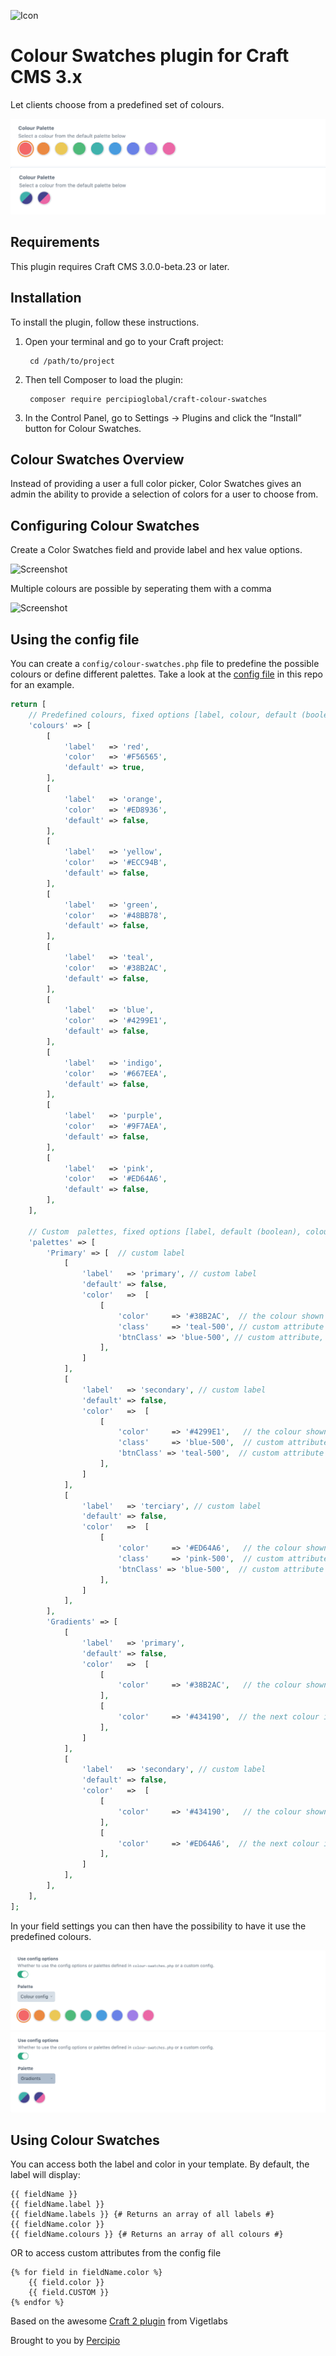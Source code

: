 ![Icon](./src/icon.svg)

# Colour Swatches plugin for Craft CMS 3.x

Let clients choose from a predefined set of colours.

![Screenshot](./resources/img/screenshot-1.png)
![Screenshot](./resources/img/screenshot-2.png)

## Requirements

This plugin requires Craft CMS 3.0.0-beta.23 or later.

## Installation

To install the plugin, follow these instructions.

1. Open your terminal and go to your Craft project:

        cd /path/to/project

2. Then tell Composer to load the plugin:

        composer require percipioglobal/craft-colour-swatches

3. In the Control Panel, go to Settings → Plugins and click the “Install” button for Colour Swatches.

## Colour Swatches Overview

Instead of providing a user a full color picker, Color Swatches gives an admin the ability to provide a selection of colors for a user to choose from.

## Configuring Colour Swatches

Create a Color Swatches field and provide label and hex value options.

![Screenshot](./resources/img/single.png)

Multiple colours are possible by seperating them with a comma

![Screenshot](./resources/img/multiple.png)

## Using the config file

You can create a `config/colour-swatches.php` file to predefine the possible colours or define different palettes.
Take a look at the [config file](https://github.com/percipioglobal/craft-colour-swatches/blob/master/src/config.php) in this repo for an example.

```php
return [
    // Predefined colours, fixed options [label, colour, default (boolean)]
    'colours' => [
        [
            'label'   => 'red', 
            'color'   => '#F56565',
            'default' => true,
        ],
        [
            'label'   => 'orange',
            'color'   => '#ED8936',
            'default' => false,
        ],
        [
            'label'   => 'yellow',
            'color'   => '#ECC94B',
            'default' => false,
        ],
        [
            'label'   => 'green',
            'color'   => '#48BB78',
            'default' => false,
        ],
        [
            'label'   => 'teal',
            'color'   => '#38B2AC',
            'default' => false,
        ],
        [
            'label'   => 'blue',
            'color'   => '#4299E1',
            'default' => false,
        ],
        [
            'label'   => 'indigo',
            'color'   => '#667EEA',
            'default' => false,
        ],
        [
            'label'   => 'purple',
            'color'   => '#9F7AEA',
            'default' => false,
        ],
        [
            'label'   => 'pink',
            'color'   => '#ED64A6',
            'default' => false,
        ],
    ],

    // Custom  palettes, fixed options [label, default (boolean), colour (array(colour, customOptions)) ]
    'palettes' => [
        'Primary' => [  // custom label
            [
                'label'   => 'primary', // custom label
                'default' => false,
                'color'   =>  [
                    [
                        'color'     => '#38B2AC',  // the colour shown in the fieldtype (required)
                        'class'     => 'teal-500', // custom attribute
                        'btnClass' => 'blue-500', // custom attribute,
                    ],
                ]
            ],
            [
                'label'   => 'secondary', // custom label
                'default' => false,
                'color'   =>  [
                    [
                        'color'     => '#4299E1',   // the colour shown in the fieldtype (required)
                        'class'     => 'blue-500',  // custom attribute
                        'btnClass' => 'teal-500',  // custom attribute
                    ],
                ]
            ],
            [
                'label'   => 'terciary', // custom label
                'default' => false,
                'color'   =>  [
                    [
                        'color'     => '#ED64A6',   // the colour shown in the fieldtype (required)
                        'class'     => 'pink-500',  // custom attribute
                        'btnClass' => 'blue-500',  // custom attribute
                    ],
                ]
            ],
        ],
        'Gradients' => [
            [
                'label'   => 'primary', 
                'default' => false,
                'color'   =>  [
                    [
                        'color'     => '#38B2AC',   // the colour shown in the fieldtype (required)
                    ],
                    [
                        'color'     => '#434190',  // the next colour in this loop
                    ],
                ]
            ],
            [
                'label'   => 'secondary', // custom label
                'default' => false,
                'color'   =>  [
                    [
                        'color'     => '#434190',   // the colour shown in the fieldtype (required)
                    ],
                    [
                        'color'     => '#ED64A6',  // the next colour in this loop
                    ],
                ]
            ],
        ],
    ],
];
```

In your field settings you can then have the possibility to have it use the predefined colours.

![Screenshot](./resources/img/config-1.png)
![Screenshot](./resources/img/config-2.png)

## Using Colour Swatches

You can access both the label and color in your template. By default, the label will display:

```twig
{{ fieldName }}
{{ fieldName.label }}
{{ fieldName.labels }} {# Returns an array of all labels #}
{{ fieldName.color }}
{{ fieldName.colours }} {# Returns an array of all colours #}
```
OR to access custom attributes from the config file

```twig
{% for field in fieldName.color %}
    {{ field.color }}
    {{ field.CUSTOM }}
{% endfor %}
```
Based on the awesome [Craft 2 plugin](https://github.com/vigetlabs/craft-color-swatches) from Vigetlabs

Brought to you by [Percipio](https://percipio.london)

